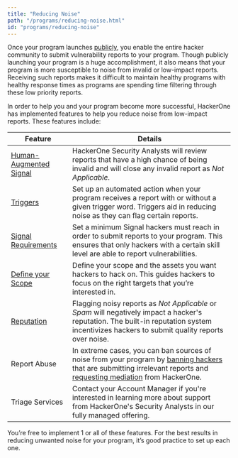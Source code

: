 ```yaml
---
title: "Reducing Noise"
path: "/programs/reducing-noise.html"
id: "programs/reducing-noise"
---
```


Once your program launches [publicly](/hackers/private-vs-public-programs.html), you enable the entire hacker community to submit vulnerability reports to your program.  Though publicly launching your program is a huge accomplishment, it also means that your program is more susceptible to noise from invalid or low-impact reports. Receiving such reports makes it difficult to maintain healthy programs with healthy response times as programs are spending time filtering through these low priority reports.

In order to help you and your program become more successful, HackerOne has implemented features to help you reduce noise from low-impact reports. These features include:

Feature | Details
------- | --------
[Human-Augmented Signal](/programs/human-augmented-signal.html) | HackerOne Security Analysts will review reports that have a high chance of being invalid and will close any invalid report as <i>Not Applicable</i>.
[Triggers](/programs/triggers.html) | Set up an automated action when your program receives a report with or without a given trigger word. Triggers aid in reducing noise as they can flag certain reports.
[Signal Requirements](/programs/signal-requirements.html) | Set a minimum Signal hackers must reach in order to submit reports to your program. This ensures that only hackers with a certain skill level are able to report vulnerabilities.
[Define your Scope](/programs/defining-scope.html) | Define your scope and the assets you want hackers to hack on. This guides hackers to focus on the right targets that you’re interested in.
[Reputation](/hackers/reputation.html) | Flagging noisy reports as <i>Not Applicable</i> or <i>Spam</i> will negatively impact a hacker's reputation. The built-in reputation system incentivizes hackers to submit quality reports over noise.
Report Abuse | In extreme cases, you can ban sources of noise from your program by [banning hackers](/programs/banning-hackers.html) that are submitting irrelevant reports and [requesting mediation](/programs/hacker-mediation.html) from HackerOne.
Triage Services | Contact your Account Manager if you're interested in learning more about support from HackerOne's Security Analysts in our fully managed offering. 

You’re free to implement 1 or all of these features. For the best results in reducing unwanted noise for your program, it’s good practice to set up each one.
